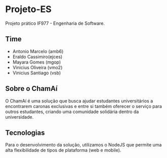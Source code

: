 # Projeto-ES
Projeto prático IF977 - Engenharia de Software.

## Time
- Antonio Marcelo (amb6)
- Eraldo Cassimiro(ejces)
- Mayara Gomes (mgop)
- Vinicius Oliveira (vmo2)
- Vinicius Santiago (vsb)

## Sobre o ChamAí
O ChamAí é uma solução que busca ajudar estudantes universitários a encontrarem caronas exclusivas e entre si também oferecer o serviço para outros estudantes, criando uma comunidade solidária dentro da universidade.

## Tecnologias
Para o desenvolvimento da solução, utilizamos o NodeJS que permite uma alta flexibilidade de tipos de plataforma (web e mobile).



